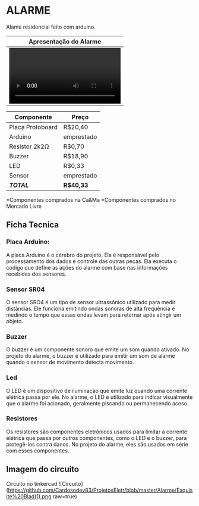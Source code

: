 # ALARME

Alame residencial feito com arduino.

| Apresentação do Alarme | 
| --- |
| <video> VIDEO </video> |

| Componente | Preço |
| --- | --- |
| Placa Protoboard | R$20,40|
| Arduino | emprestado|
| Resistor 2k2Ω | R$0,70 |
| Buzzer | R$18,90 |
| LED | R$0,33 |
| Sensor |emprestado|
| ***TOTAL*** | **R$40,33** |

*Componentes comprados na Ca&Ma
*Componentes comprados no Mercado Livre

## Ficha Tecnica
### Placa Arduino:
A placa Arduino é o cérebro do projeto. Ela é responsável pelo processamento dos dados e controle das outras peças. Ela executa o código que define as ações do alarme com base nas informações recebidas dos sensores.
### Sensor SR04
O sensor SRO4 é um tipo de sensor ultrassônico utilizado para medir distâncias. Ele funciona emitindo ondas sonoras de alta frequência e medindo o tempo que essas ondas levam para retornar após atingir um objeto.
### Buzzer
O buzzer é um componente sonoro que emite um som quando ativado. No projeto do alarme, o buzzer é utilizado para emitir um som de alarme quando o sensor de movimento detecta movimento.
### Led
O LED é um dispositivo de iluminação que emite luz quando uma corrente elétrica passa por ele. No alarme, o LED é utilizado para indicar visualmente que o alarme foi acionado, geralmente piscando ou permanecendo aceso.
### Resistores
Os resistores são componentes eletrônicos usados para limitar a corrente elétrica que passa por outros componentes, como o LED e o buzzer, para protegê-los contra danos. No projeto do alarme, eles são usados em série com esses componentes.

## Imagem do circuito

Circuito no tinkercad
![Circuito](https://github.com/Cardosodev83/ProjetosEletr/blob/master/Alarme/Exquisite%20Blad(1).png raw=true)